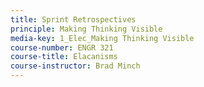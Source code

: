 ```yaml
---
title: Sprint Retrospectives
principle: Making Thinking Visible
media-key: 1_Elec_Making Thinking Visible
course-number: ENGR 321
course-title: Elacanisms
course-instructor: Brad Minch
---
```

